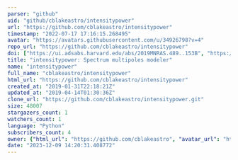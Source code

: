 ```yaml
---
parser: "github"
uid: "github/cblakeastro/intensitypower"
url: "https://github.com/cblakeastro/intensitypower"
timestamp: "2022-07-17 17:16:15.268495"
avatar: "https://avatars.githubusercontent.com/u/34926798?v=4"
repo_url: "https://github.com/cblakeastro/intensitypower"
doi: ["https://ui.adsabs.harvard.edu/abs/2019MNRAS.489..153B", "https://ui.adsabs.harvard.edu/abs/2019ascl.soft07027B/abstract"]
title: "intensitypower: Spectrum multipoles modeler"
name: "intensitypower"
full_name: "cblakeastro/intensitypower"
html_url: "https://github.com/cblakeastro/intensitypower"
created_at: "2019-01-31T22:18:21Z"
updated_at: "2019-04-14T01:30:36Z"
clone_url: "https://github.com/cblakeastro/intensitypower.git"
size: 48007
stargazers_count: 1
watchers_count: 1
language: "Python"
subscribers_count: 4
owner: {"html_url": "https://github.com/cblakeastro", "avatar_url": "https://avatars.githubusercontent.com/u/34926798?v=4", "login": "cblakeastro", "type": "User"}
date: "2023-12-09 14:20:31.408772"
---
```

